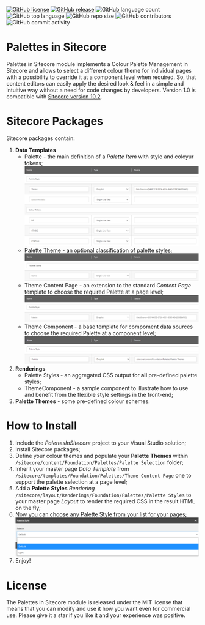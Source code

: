 [![GitHub license](https://img.shields.io/github/license/geann/palettes-in-sitecore.svg)](https://github.com/geann/palettes-in-sitecore/blob/master/LICENSE)
[![GitHub release](https://img.shields.io/github/release-date/geann/palettes-in-sitecore.svg?style=flat)](https://github.com/geann/palettes-in-sitecore/releases/tag/v1.0)
![GitHub language count](https://img.shields.io/github/languages/count/geann/palettes-in-sitecore.svg?style=flat)
![GitHub top language](https://img.shields.io/github/languages/top/geann/palettes-in-sitecore.svg?style=flat)
![GitHub repo size](https://img.shields.io/github/repo-size/geann/palettes-in-sitecore.svg?style=flat)
![GitHub contributors](https://img.shields.io/github/contributors/geann/palettes-in-sitecore)
![GitHub commit activity](https://img.shields.io/github/commit-activity/y/geann/palettes-in-sitecore)

# Palettes in Sitecore
Palettes in Sitecore module implements a Colour Palette Management in Sitecore and allows to select a different colour theme for individual pages with a possibility to override it at a component level when required. So, that content editors can easily apply the desired look & feel in a simple and intuitive way without a need for code changes by developers. Version 1.0 is compatible with [Sitecore version 10.2](https://dev.sitecore.net/Downloads/Sitecore_Experience_Platform/102/Sitecore_Experience_Platform_102.aspx).

# Sitecore Packages
Sitecore packages contain:
1. **Data Templates**
   - Palette - the main definition of a _Palette Item_ with style and coloyur tokens;
     ![Palette Data Template](/assets/palette%20data%20template.png) 
   - Palette Theme - an optional classification of palette styles;
     ![Palette Theme Data Template](/assets/palette%20theme%20data%20template.png) 
   - Theme Content Page - an extension to the standard _Content Page_ template to choose the required Palette at a page level;
     ![Theme Content Page Data Template](/assets/theme%20content%20page%20data%20template.png)      
   - Theme Component - a base template for compoment data sources to choose the required Palette at a component level;
     ![Theme Component Data Template](/assets/theme%20component%20data%20template.png) 
1. **Renderings**
   - Palette Styles - an aggregated CSS output for **all** pre-defined palette styles;
   - ThemeComponent - a sample component to illustrate how to use and benefit from the flexible style settings in the front-end;  
1. **Palette Themes** - some pre-defined colour schemes.

# How to Install
1. Include the _PalettesInSitecore_ project to your Visual Studio solution;  
1. Install Sitecore packages;
1. Define your colour themes and populate your **Palette Themes** within `/sitecore/content/Foundation/Palettes/Palette Selection` folder;
1. Inherit your master page _Data Template_ from `/sitecore/templates/Foundation/Palettes/Theme Content Page` one to support the palette selection at a page level;
1. Add a **Palette Styles** _Rendering_ `/sitecore/layout/Renderings/Foundation/Palettes/Palette Styles` to your master page _Layout_ to render the required CSS in the result HTML on the fly;
1. Now you can choose any Palette Style from your list for your pages;
   ![Palette Style selection for a page](/assets/palette%20style%20selection%20for%20a%20page.png) 
1. Enjoy!

# License
The Palettes in Sitecore module is released under the MIT license that means that you can modify and use it how you want even for commercial use. Please give it a star if you like it and your experience was positive.
